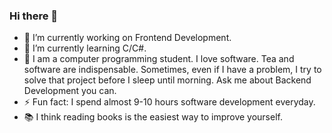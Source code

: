 ### Hi there 👋

- 🔭 I’m currently working on Frontend Development.
- 🌱 I’m currently learning C/C#.
- 💬 I am a computer programming student. I love software. Tea and software are indispensable. Sometimes, even if I have a problem, I try to solve that project before I sleep until morning. Ask me about Backend Development you can.
- ⚡ Fun fact: I spend almost 9-10 hours software development everyday.
- 📚 I think reading books is the easiest way to improve yourself.
